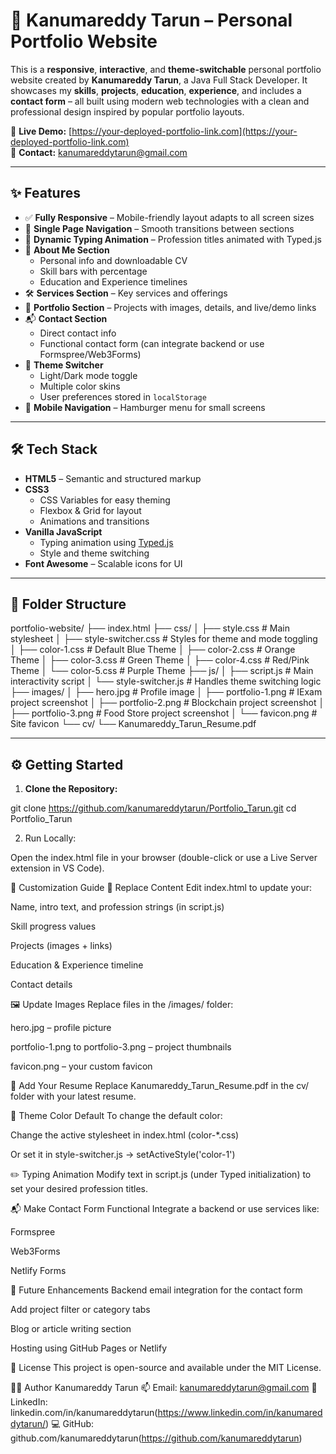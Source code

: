 # 💼 Kanumareddy Tarun – Personal Portfolio Website

This is a **responsive**, **interactive**, and **theme-switchable** personal portfolio website created by **Kanumareddy Tarun**, a Java Full Stack Developer. It showcases my **skills**, **projects**, **education**, **experience**, and includes a **contact form** – all built using modern web technologies with a clean and professional design inspired by popular portfolio layouts.

🔗 **Live Demo:** [https://your-deployed-portfolio-link.com](https://your-deployed-portfolio-link.com)  
📧 **Contact:** [kanumareddytarun@gmail.com](mailto:kanumareddytarun@gmail.com)


---

## ✨ Features

- ✅ **Fully Responsive** – Mobile-friendly layout adapts to all screen sizes
- 🔀 **Single Page Navigation** – Smooth transitions between sections
- 🎯 **Dynamic Typing Animation** – Profession titles animated with Typed.js
- 🧾 **About Me Section**
  - Personal info and downloadable CV
  - Skill bars with percentage
  - Education and Experience timelines
- 🛠️ **Services Section** – Key services and offerings
- 💼 **Portfolio Section** – Projects with images, details, and live/demo links
- 📬 **Contact Section**
  - Direct contact info
  - Functional contact form (can integrate backend or use Formspree/Web3Forms)
- 🎨 **Theme Switcher**
  - Light/Dark mode toggle
  - Multiple color skins
  - User preferences stored in `localStorage`
- 📱 **Mobile Navigation** – Hamburger menu for small screens

---

## 🛠️ Tech Stack

- **HTML5** – Semantic and structured markup
- **CSS3**
  - CSS Variables for easy theming
  - Flexbox & Grid for layout
  - Animations and transitions
- **Vanilla JavaScript**
  - Typing animation using [Typed.js](https://github.com/mattboldt/typed.js/)
  - Style and theme switching
- **Font Awesome** – Scalable icons for UI

---

## 📁 Folder Structure

portfolio-website/
├── index.html
├── css/
│ ├── style.css # Main stylesheet
│ ├── style-switcher.css # Styles for theme and mode toggling
│ ├── color-1.css # Default Blue Theme
│ ├── color-2.css # Orange Theme
│ ├── color-3.css # Green Theme
│ ├── color-4.css # Red/Pink Theme
│ └── color-5.css # Purple Theme
├── js/
│ ├── script.js # Main interactivity script
│ └── style-switcher.js # Handles theme switching logic
├── images/
│ ├── hero.jpg # Profile image
│ ├── portfolio-1.png # IExam project screenshot
│ ├── portfolio-2.png # Blockchain project screenshot
│ ├── portfolio-3.png # Food Store project screenshot
│ └── favicon.png # Site favicon
└── cv/
└── Kanumareddy_Tarun_Resume.pdf

---

## ⚙️ Getting Started

1. **Clone the Repository:**

git clone https://github.com/kanumareddytarun/Portfolio_Tarun.git
cd Portfolio_Tarun

2. Run Locally:

Open the index.html file in your browser (double-click or use a Live Server extension in VS Code).

🧩 Customization Guide
🔄 Replace Content
Edit index.html to update your:

Name, intro text, and profession strings (in script.js)

Skill progress values

Projects (images + links)

Education & Experience timeline

Contact details

🖼 Update Images
Replace files in the /images/ folder:

hero.jpg – profile picture

portfolio-1.png to portfolio-3.png – project thumbnails

favicon.png – your custom favicon

📄 Add Your Resume
Replace Kanumareddy_Tarun_Resume.pdf in the cv/ folder with your latest resume.

🎨 Theme Color Default
To change the default color:

Change the active stylesheet in index.html (color-*.css)

Or set it in style-switcher.js → setActiveStyle('color-1')

✏️ Typing Animation
Modify text in script.js (under Typed initialization) to set your desired profession titles.

📬 Make Contact Form Functional
Integrate a backend or use services like:

Formspree

Web3Forms

Netlify Forms

🚧 Future Enhancements
Backend email integration for the contact form

Add project filter or category tabs

Blog or article writing section

Hosting using GitHub Pages or Netlify

📄 License
This project is open-source and available under the MIT License.

👨‍💻 Author
Kanumareddy Tarun
📫 Email: kanumareddytarun@gmail.com
🔗 LinkedIn: linkedin.com/in/kanumareddytarun(https://www.linkedin.com/in/kanumareddytarun/)
💻 GitHub: github.com/kanumareddytarun(https://github.com/kanumareddytarun)



